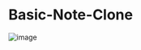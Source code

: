 # Basic-Note-Clone

![image](https://github.com/SF-SHARIF/Basic-Note-Clone/assets/144459710/69932ec1-7fd3-416a-b804-d95ef59f00a0)

